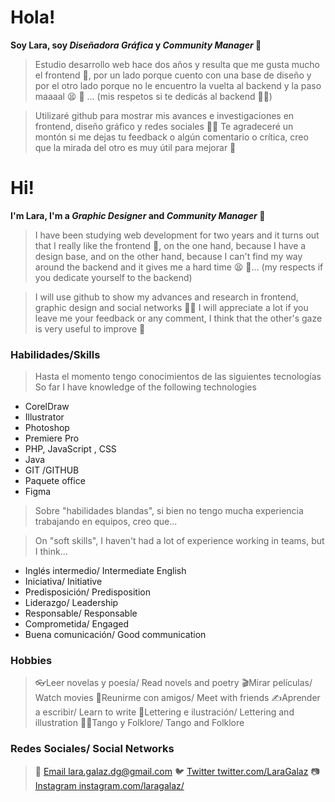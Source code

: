 # Hola!

**Soy Lara, soy _Diseñadora Gráfica_ y _Community Manager_ :wave:** 

>Estudio desarrollo web hace dos años y resulta que me gusta mucho el frontend :star_struck:, por un lado porque cuento con una base de diseño y por el otro lado porque no le encuentro la vuelta al backend y la paso maaaal :tired_face: :no_good: ... (mis respetos si te dedicás al backend :bowing_woman:)

>Utilizaré github para mostrar mis avances e investigaciones en frontend, diseño gráfico y redes sociales :woman_technologist: 
>Te agradeceré un montón si me dejas tu feedback o algún comentario o crítica, creo que la mirada del otro es muy útil para mejorar :dizzy: 

# Hi! 

**I'm Lara, I'm a _Graphic Designer_ and _Community Manager_ :wave:**

>I have been studying web development for two years and it turns out that I really like the frontend :star_struck:, on the one hand, because I have a design base, and on the other hand, because I can't find my way around the backend and it gives me a hard time :tired_face: :no_good:... 
(my respects if you dedicate yourself to the backend)

>I will use github to show my advances and research in frontend, graphic design and social networks :woman_technologist: 
>I will appreciate a lot if you leave me your feedback or any comment, I think that the other's gaze is very useful to improve :dizzy: 

### Habilidades/Skills 
>Hasta el momento tengo conocimientos de las siguientes tecnologías
>So far I have knowledge of the following technologies

- CorelDraw
- Illustrator
- Photoshop
- Premiere Pro
- PHP, JavaScript , CSS
- Java
- GIT /GITHUB
- Paquete office
- Figma

>Sobre "habilidades blandas", si bien no tengo mucha experiencia trabajando en equipos, creo que...

>On "soft skills", I haven't had a lot of experience working in teams, but I think...

- Inglés intermedio/ Intermediate English
- Iniciativa/ Initiative
- Predisposición/ Predisposition
- Liderazgo/ Leadership
- Responsable/ Responsable
- Comprometida/ Engaged
- Buena comunicación/ Good communication

### Hobbies
>:eyeglasses:Leer novelas y poesía/ Read novels and poetry
>:clapper:Mirar películas/ Watch movies
>:beers:Reunirme con amigos/ Meet with friends
>:writing_hand:Aprender a escribir/ Learn to write
>:art:Lettering e ilustración/ Lettering and illustration
>:dancing_women:Tango y Folklore/ Tango and Folklore


### Redes Sociales/ Social Networks

>:email: [Email lara.galaz.dg@gmail.com](lara.galaz.dg@gmail.com)
>:bird: [Twitter twitter.com/LaraGalaz](https://twitter.com/LaraGalaz)
>:camera: [Instagram instagram.com/laragalaz/](https://www.instagram.com/laragalaz/)